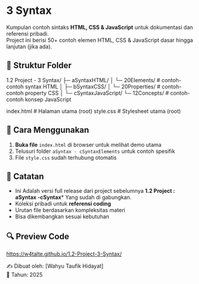 # 3 Syntax

Kumpulan contoh sintaks **HTML, CSS & JavaScript** untuk dokumentasi dan referensi pribadi.  
Project ini berisi 50+ contoh elemen HTML, CSS & JavaScript dasar hingga lanjutan (jika ada).

## 📂 Struktur Folder

1.2 Project - 3 Syntax/
├─ aSyntaxHTML/
│  └─ 20Elements/          # contoh-contoh syntax HTML
│
├─ bSyntaxCSS/
│  └─ 20Properties/        # contoh-contoh property CSS
│
└─ cSyntaxJavaScript/
   └─ 12Concepts/          # contoh-contoh konsep JavaScript

index.html                  # Halaman utama (root)
style.css                   # Stylesheet utama (root)

## 🚀 Cara Menggunakan
1. **Buka file** `index.html` di browser untuk melihat demo utama
2. Telusuri folder `aSyntax - cSyntaxElements` untuk contoh spesifik
3. File `style.css` sudah terhubung otomatis

## 📝 Catatan
- Ini Adalah versi full release dari project sebelumnya **1.2 Project : aSyntax -cSyntax*** Yang sudah di gabungkan.
- Koleksi pribadi untuk **referensi coding**
- Urutan file berdasarkan kompleksitas materi
- Bisa dikembangkan sesuai kebutuhan

## 🔍 Preview Code
https://w4talte.github.io/1.2-Project-3-Syntax/

✍️ Dibuat oleh: [Wahyu Taufik Hidayat]  
📅 Tahun: 2025
